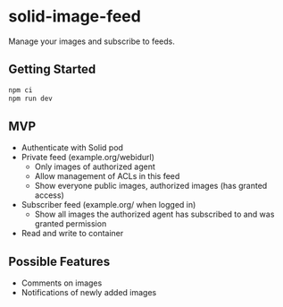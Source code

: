 # solid-image-feed

Manage your images and subscribe to feeds.

## Getting Started

```bash
npm ci
npm run dev
```

## MVP

* Authenticate with Solid pod
* Private feed (example.org/webidurl)
  * Only images of authorized agent
  * Allow management of ACLs in this feed
  * Show everyone public images, authorized images (has granted access)
* Subscriber feed (example.org/ when logged in)
  * Show all images the authorized agent has subscribed to and was granted permission
* Read and write to container

## Possible Features

* Comments on images
* Notifications of newly added images
